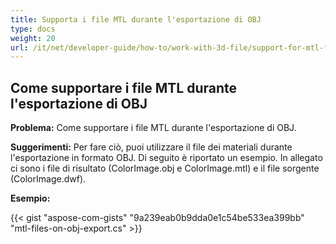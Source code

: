 ```yaml
---
title: Supporta i file MTL durante l'esportazione di OBJ
type: docs
weight: 20
url: /it/net/developer-guide/how-to/work-with-3d-file/support-for-mtl-files-on-obj-export/
---
```



## **Come supportare i file MTL durante l'esportazione di OBJ**

**Problema:** Come supportare i file MTL durante l'esportazione di OBJ.

**Suggerimenti:** Per fare ciò, puoi utilizzare il file dei materiali durante l'esportazione in formato OBJ. Di seguito è riportato un esempio. In allegato ci sono i file di risultato (ColorImage.obj e ColorImage.mtl) e il file sorgente (ColorImage.dwf).

**Esempio:**

{{< gist "aspose-com-gists" "9a239eab0b9dda0e1c54be533ea399bb" "mtl-files-on-obj-export.cs" >}}
